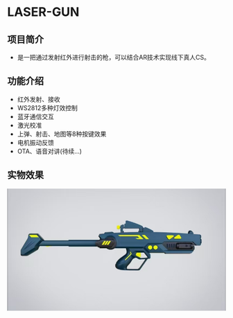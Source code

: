 # LASER-GUN

## 项目简介

- 是一把通过发射红外进行射击的枪，可以结合AR技术实现线下真人CS。

## 功能介绍

- 红外发射、接收
- WS2812多种灯效控制
- 蓝牙通信交互
- 激光校准
- 上弹、射击、地图等8种按键效果
- 电机振动反馈
- OTA、语音对讲(待续...)
  
## 实物效果
![gun_1](photo/1.jpg)
